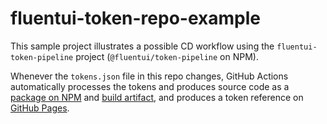 # fluentui-token-repo-example

This sample project illustrates a possible CD workflow using the `fluentui-token-pipeline` project (`@fluentui/token-pipeline` on NPM).

Whenever the `tokens.json` file in this repo changes, GitHub Actions automatically processes the tokens and produces source code as a [package on NPM](https://www.npmjs.com/package/@travisspomer/fluentui-token-repo-example) and [build artifact](https://github.com/TravisSpomer/fluentui-token-repo-example/actions), and produces a token reference on [GitHub Pages](https://travisspomer.github.io/fluentui-token-repo-example/).
